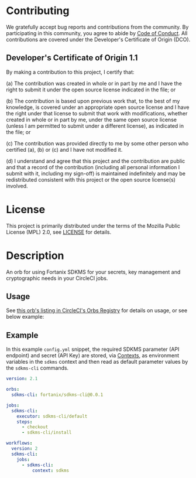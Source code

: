 # Contributing

We gratefully accept bug reports and contributions from the community.
By participating in this community, you agree to abide by [Code of Conduct](./CODE_OF_CONDUCT.md).
All contributions are covered under the Developer's Certificate of Origin (DCO).

## Developer's Certificate of Origin 1.1

By making a contribution to this project, I certify that:

(a) The contribution was created in whole or in part by me and I
have the right to submit it under the open source license
indicated in the file; or

(b) The contribution is based upon previous work that, to the best
of my knowledge, is covered under an appropriate open source
license and I have the right under that license to submit that
work with modifications, whether created in whole or in part
by me, under the same open source license (unless I am
permitted to submit under a different license), as indicated
in the file; or

(c) The contribution was provided directly to me by some other
person who certified (a), (b) or (c) and I have not modified
it.

(d) I understand and agree that this project and the contribution
are public and that a record of the contribution (including all
personal information I submit with it, including my sign-off) is
maintained indefinitely and may be redistributed consistent with
this project or the open source license(s) involved.

# License

This project is primarily distributed under the terms of the Mozilla Public License (MPL) 2.0, see [LICENSE](./LICENSE) for details.

# Description

An orb for using Fortanix SDKMS for your secrets, key management and cryptographic needs in your CircleCI jobs.

## Usage

See [this orb's listing in CircleCI's Orbs Registry](https://circleci.com/orbs/registry/orb/ffaruqui_sandbox/sdkms-cli) for details on usage, or see below example:

## Example

In this example `config.yml` snippet, the required SDKMS parameter (API endpoint) and secret (API Key)  are stored, via [Contexts](https://circleci.com/docs/2.0/contexts), as environment variables in the `sdkms` context and then read as default parameter values by the `sdkms-cli` commands.

```yaml
version: 2.1

orbs:
  sdkms-cli: fortanix/sdkms-cli@0.0.1

jobs:
  sdkms-cli:
    executor: sdkms-cli/default
    steps:
      - checkout
      - sdkms-cli/install

workflows:
  version: 2
  sdkms-cli:
    jobs:
      - sdkms-cli:
          context: sdkms
```
